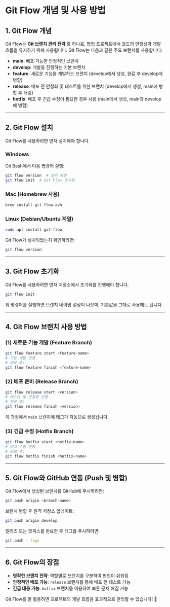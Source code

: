 # Git Flow 개념 및 사용 방법

## 1. Git Flow 개념

Git Flow는 **Git 브랜치 관리 전략** 중 하나로, 협업 프로젝트에서 코드의 안정성과 개발 흐름을 유지하기 위해 사용됩니다. Git Flow는 다음과 같은 주요 브랜치를 사용합니다:

- **main**: 배포 가능한 안정적인 브랜치
- **develop**: 개발을 진행하는 기본 브랜치
- **feature**: 새로운 기능을 개발하는 브랜치 (develop에서 생성, 완료 후 develop에 병합)
- **release**: 배포 전 안정화 및 테스트를 위한 브랜치 (develop에서 생성, main에 병합 후 태깅)
- **hotfix**: 배포 후 긴급 수정이 필요한 경우 사용 (main에서 생성, main과 develop에 병합)

---

## 2. Git Flow 설치

Git Flow를 사용하려면 먼저 설치해야 합니다.

### **Windows**

Git Bash에서 다음 명령어 실행:

```bash
git flow version  # 설치 확인
git flow init  # Git Flow 초기화
```

### **Mac (Homebrew 사용)**

```bash
brew install git-flow-avh
```

### **Linux (Debian/Ubuntu 계열)**

```bash
sudo apt install git-flow
```

Git Flow가 설치되었는지 확인하려면:

```bash
git flow version
```

---

## 3. Git Flow 초기화

Git Flow를 사용하려면 먼저 저장소에서 초기화를 진행해야 합니다.

```bash
git flow init
```

위 명령어를 실행하면 브랜치 네이밍 설정이 나오며, 기본값을 그대로 사용해도 됩니다.

---

## 4. Git Flow 브랜치 사용 방법

### **(1) 새로운 기능 개발 (Feature Branch)**

```bash
git flow feature start <feature-name>
# 기능 개발 진행
# 완료 후:
git flow feature finish <feature-name>
```

### **(2) 배포 준비 (Release Branch)**

```bash
git flow release start <version>
# 테스트 및 안정화 진행
# 완료 후:
git flow release finish <version>
```

이 과정에서 `main` 브랜치에 태그가 자동으로 생성됩니다.

### **(3) 긴급 수정 (Hotfix Branch)**

```bash
git flow hotfix start <hotfix-name>
# 버그 수정 진행
# 완료 후:
git flow hotfix finish <hotfix-name>
```

---

## 5. Git Flow와 GitHub 연동 (Push 및 병합)

Git Flow에서 생성된 브랜치를 GitHub에 푸시하려면:

```bash
git push origin <branch-name>
```

브랜치 병합 후 원격 저장소 업데이트:

```bash
git push origin develop
```

릴리즈 또는 핫픽스를 완료한 후 태그를 푸시하려면:

```bash
git push --tags
```

---

## 6. Git Flow의 장점

- **명확한 브랜치 전략**: 역할별로 브랜치를 구분하여 협업이 쉬워짐
- **안정적인 배포 가능**: `release` 브랜치를 통해 배포 전 테스트 가능
- **긴급 대응 가능**: `hotfix` 브랜치를 이용하여 빠른 문제 해결 가능

Git Flow를 잘 활용하면 프로젝트의 개발 흐름을 효과적으로 관리할 수 있습니다! 🚀
